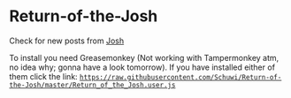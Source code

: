 # Return-of-the-Josh
Check for new posts from [Josh](http://ltheory.com/)

To install you need Greasemonkey (Not working with Tampermonkey atm, no idea why; gonna have a look tomorrow). If you have installed either of them click the link:
[`https://raw.githubusercontent.com/Schuwi/Return-of-the-Josh/master/Return_of_the_Josh.user.js`](https://raw.githubusercontent.com/Schuwi/Return-of-the-Josh/master/Return_of_the_Josh.user.js)
